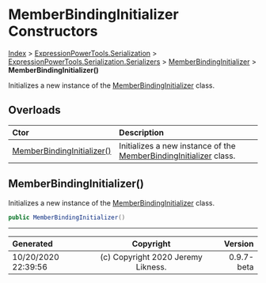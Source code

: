 ﻿# MemberBindingInitializer Constructors

[Index](../index.md) > [ExpressionPowerTools.Serialization](ExpressionPowerTools.Serialization.a.md) > [ExpressionPowerTools.Serialization.Serializers](ExpressionPowerTools.Serialization.Serializers.n.md) > [MemberBindingInitializer](ExpressionPowerTools.Serialization.Serializers.MemberBindingInitializer.cs.md) > **MemberBindingInitializer()**

Initializes a new instance of the [MemberBindingInitializer](ExpressionPowerTools.Serialization.Serializers.MemberBindingInitializer.cs.md) class.

## Overloads

| Ctor | Description |
| :-- | :-- |
| [MemberBindingInitializer()](#memberbindinginitializer) | Initializes a new instance of the [MemberBindingInitializer](ExpressionPowerTools.Serialization.Serializers.MemberBindingInitializer.cs.md) class. |

## MemberBindingInitializer()

Initializes a new instance of the [MemberBindingInitializer](ExpressionPowerTools.Serialization.Serializers.MemberBindingInitializer.cs.md) class.

```csharp
public MemberBindingInitializer()
```



---

| Generated | Copyright | Version |
| :-- | :-: | --: |
| 10/20/2020 22:39:56 | (c) Copyright 2020 Jeremy Likness. | 0.9.7-beta |
